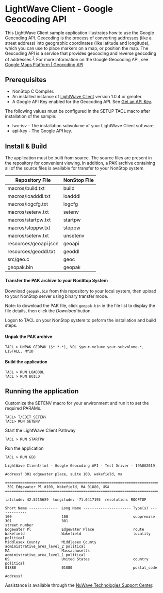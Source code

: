 # LightWave Client - Google Geocoding API
This LightWave Client sample application illustrates how to use the Google Geocoding API. Geocoding is the process of converting addresses (like a street address) into geographic coordinates (like latitude and longitude), which you can use to place markers on a map, or position the map. The Geocoding API is a service that provides geocoding and reverse geocoding of addresses.<sup>[1](https://developers.google.com/maps/documentation/geocoding/start)</sup>. For more information on the Google Geocoding API, see [Google Maps Platform | Geocoding API](https://developers.google.com/maps/documentation/geocoding/start)
 
## Prerequisites

+ NonStop C Compiler.
+ An installed instance of [LightWave Client](https://docs.nuwavetech.com/display/LWCLIENT) version 1.0.4 or greater.
+ A Google API Key enabled for the Geocoding API. See [Get an API Key](https://developers.google.com/maps/documentation/geocoding/get-api-key).

The following values must be configured in the SETUP TACL macro after installation of the sample:

+ lwc-isv - The installation subvolume of your LightWave Client software.
+ api-key - The Google API key.

## Install & Build

The application must be built from source. The source files are present in the repository for convenient viewing. 
In addition, a PAK archive containing all of the source files is available for transfer to your NonStop system.

| Repository File | NonStop File | 
| -- | -- |
| macros/build.txt | build |
| macros/loadddl.txt | loadddl |
| macros/logcfg.txt | logcfg |
| macros/setenv.txt | setenv |
| macros/startpw.txt | startpw |
| macros/stoppw.txt | stoppw |
| macros/setenv.txt | unsetenv |
| resources/geoapi.json | geoapi |  
| resources/geoddl.txt | geoddl |
| src/geo.c | geoc |
| geopak.bin | geopak |
  
#### Transfer the PAK archive to your NonStop System

Download `geopak.bin` from this repository to your local system, then upload to your NonStop server using binary transfer mode.

Note: to download the PAK file, click `geopak.bin` in the file list to display the file details, then click the *Download* button.

Logon to TACL on your NonStop system to peform the installation and build steps.

#### Unpak the PAK archive
```
TACL > UNPAK GEOPAK ($*.*.*), VOL $your-volume.your-subvolume.*, LISTALL, MYID
```

#### Build the application 
```
TACL > RUN LOADDDL
TACL > RUN BUILD
```
## Running the application
Customize the SETENV macro for your environment and run it to set the required PARAMs.
```
TACL> T/EDIT SETENV
TACL> RUN SETENV
```
Start the LightWave Client Pathway
```
TACL > RUN STARTPW
```
Run the application
```
TACL > RUN GEO

LightWave Client(tm) - Google Geocoding API - Test Driver - 19AUG2019

Address? 301 edgewater place, suite 100, wakefield, ma

================================================================================
 301 Edgewater Pl #100, Wakefield, MA 01880, USA
================================================================================

latitude: 42.5215689  longitude: -71.0417195  resolution: ROOFTOP

Short Name -------------  Long Name ---------------------- Type(s) -------------
100                       100                              subpremise
301                       301                              street_number
Edgewater Pl              Edgewater Place                  route
Wakefield                 Wakefield                        locality political
Middlesex County          Middlesex County                 administrative_area_level_2 political
MA                        Massachusetts                    administrative_area_level_1 political
US                        United States                    country political
01880                     01880                            postal_code

Address?
```
Assistance is available through the [NuWave Technologies Support Center](http://support.nuwavetech.com).
